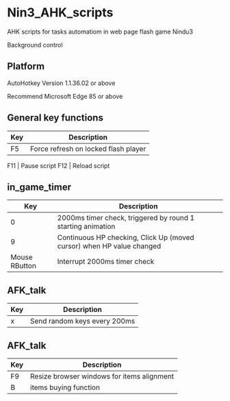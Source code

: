 # Nin3_AHK_scripts
AHK scripts for tasks automatiom in web page flash game Nindu3

Background control

## Platform
AutoHotkey Version 1.1.36.02 or above

Recommend Microsoft Edge 85 or above

## General key functions
Key | Description 
--- | --- 
F5 | Force refresh on locked flash player

F11 | Pause script
F12 | Reload script

## in_game_timer
Key | Description 
--- | --- 
0 | 2000ms timer check, triggered by round 1 starting animation
9 | Continuous HP checking, Click Up (moved cursor) when HP value changed
Mouse RButton | Interrupt 2000ms timer check

## AFK_talk
Key | Description 
--- | --- 
x | Send random keys every 200ms

## AFK_talk
Key | Description 
--- | --- 
F9 | Resize browser windows for items alignment
B | items buying function
